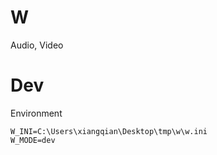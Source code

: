 # W

Audio, Video

# Dev

Environment

```
W_INI=C:\Users\xiangqian\Desktop\tmp\w\w.ini
W_MODE=dev
```
